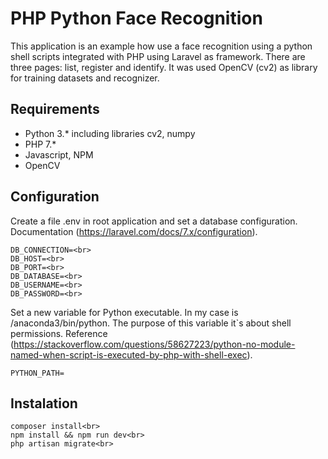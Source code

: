 # PHP Python Face Recognition
This application is an example how use a face recognition using a python shell scripts integrated with PHP using Laravel as framework. There are three pages: list, register and identify. It was used OpenCV (cv2) as library for training datasets and recognizer.

## Requirements
- Python 3.* including libraries cv2, numpy
- PHP 7.*
- Javascript, NPM
- OpenCV

## Configuration
Create a file .env in root application and set a database configuration. Documentation (https://laravel.com/docs/7.x/configuration).

```
DB_CONNECTION=<br>
DB_HOST=<br>
DB_PORT=<br>
DB_DATABASE=<br>
DB_USERNAME=<br>
DB_PASSWORD=<br>
```

Set a new variable for Python executable. In my case is /anaconda3/bin/python. The purpose of this variable it`s about shell permissions. Reference (https://stackoverflow.com/questions/58627223/python-no-module-named-when-script-is-executed-by-php-with-shell-exec).

```
PYTHON_PATH=
```

## Instalation
```
composer install<br>
npm install && npm run dev<br>
php artisan migrate<br>
```
